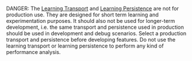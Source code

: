 DANGER: The [Learning Transport](/transports/learning/) and [Learning Persistence](/persistence/learning/) are not for production use. They are designed for short term learning and experimentation purposes. It should also not be used for longer-term development, i.e. the same transport and persistence used in production should be used in development and debug scenarios. Select a production transport and persistence before developing features. Do not use the learning transport or learning persistence to perform any kind of performance analysis.